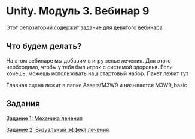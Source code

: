# Unity. Модуль 3. Вебинар 9

Этот репозиторий содержит задание для девятого вебинара

## Что будем делать?

На этом вебинаре мы добавим в игру зелье лечения. Для этого необходимо, чтобы у тебя был игрок с системой здоровья. Если хочешь, можешь использовать наш стартовый набор. Пакет лежит [тут](https://github.com/copetonrob/YP_Unity_M3_W9/blob/main/M3W9.unitypackage)

Главная сцена лежит в папке Assets/M3W9 и называется M3W9_basic

## Задания

[Задание 1: Механика лечения](/Task1.md)

[Задание 2: Визуальный эффект лечения](/Task2.md)

